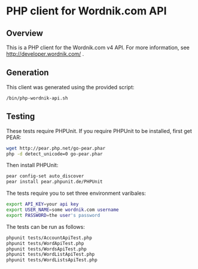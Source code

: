 # PHP client for Wordnik.com API

## Overview

This is a PHP client for the Wordnik.com v4 API. For more information, see http://developer.wordnik.com/ .

## Generation

This client was generated using the provided script:

```
/bin/php-wordnik-api.sh
```

## Testing

These tests require PHPUnit. If you require PHPUnit to be installed, first get PEAR:

```sh
wget http://pear.php.net/go-pear.phar
php -d detect_unicode=0 go-pear.phar
```

Then install PHPUnit:

```sh
pear config-set auto_discover
pear install pear.phpunit.de/PHPUnit
```

The tests require you to set three environment varibales:

```sh
export API_KEY=your api key
export USER_NAME=some wordnik.com username
export PASSWORD=the user's password
```

The tests can be run as follows:

```sh
phpunit tests/AccountApiTest.php
phpunit tests/WordApiTest.php
phpunit tests/WordsApiTest.php
phpunit tests/WordListApiTest.php
phpunit tests/WordListsApiTest.php
```
